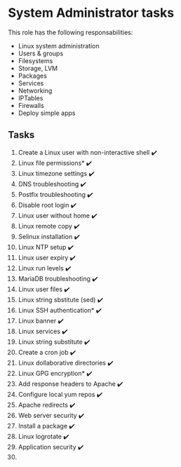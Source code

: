 # System Administrator tasks

This role has the following responsabilities:
- Linux system administration
- Users & groups
- Filesystems
- Storage, LVM
- Packages
- Services
- Networking
- IPTables
- Firewalls
- Deploy simple apps

## Tasks
1. Create a Linux user with non-interactive shell ✔️
2. Linux file permissions* ✔️
3. Linux timezone settings ✔️
4. DNS troubleshooting ✔️
5. Postfix troubleshooting ✔️
6. Disable root login ✔️
7. Linux user without home ✔️
8. Linux remote copy ✔️
9. Selinux installation ✔️
10. Linux NTP setup ✔️
11. Linux user expiry ✔️
12. Linux run levels ✔️
13. MariaDB troubleshooting ✔️
14. Linux user files ✔️
15. Linux string sbstitute (sed) ✔️
16. Linux SSH authentication* ✔️
17. Linux banner ✔️
18. Linux services ✔️
19. Linux string substitute ✔️
20. Create a cron job ✔️
21. Linux dollaborative directories ✔️
22. Linux GPG encryption* ✔️
23. Add response headers to Apache ✔️
24. Configure local yum repos ✔️
25. Apache redirects ✔️
26. Web server security ✔️
27. Install a package ✔️
28. Linux logrotate ✔️
29. Application security ✔️
30. 
